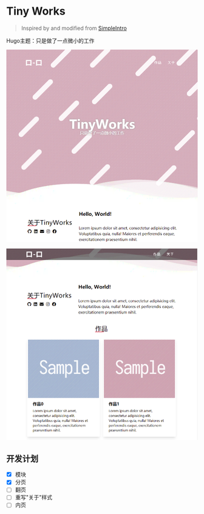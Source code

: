 # Tiny Works

> Inspired by and modified from [SimpleIntro](https://github.com/gangjun06/SimpleIntro)

Hugo主题：只是做了一点微小的工作

![intro](https://raw.githubusercontent.com/Nigh/tinyworks/master/images/screenshot1.webp)

![intro](https://raw.githubusercontent.com/Nigh/tinyworks/master/images/screenshot2.webp)

## 开发计划

- [x] 模块
- [x] 分页
- [ ] 翻页
- [ ] 重写"关于"样式
- [ ] 内页
